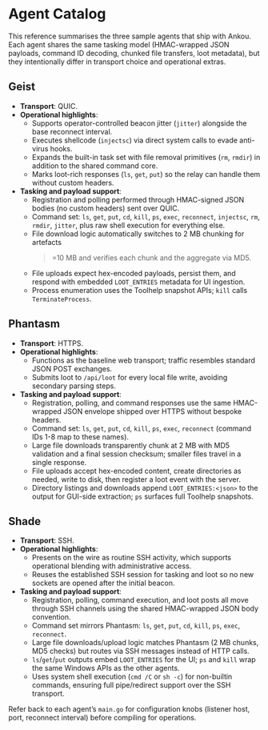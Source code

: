 # Agent Catalog

This reference summarises the three sample agents that ship with Ankou. Each
agent shares the same tasking model (HMAC-wrapped JSON payloads, command ID
decoding, chunked file transfers, loot metadata), but they intentionally differ
in transport choice and operational extras.

## Geist

- **Transport**: QUIC.
- **Operational highlights**:
  - Supports operator-controlled beacon jitter (`jitter`) alongside the base
    reconnect interval.
  - Executes shellcode (`injectsc`) via direct system calls to evade anti-virus hooks.
  - Expands the built-in task set with file removal primitives (`rm`, `rmdir`)
    in addition to the shared command core.
  - Marks loot-rich responses (`ls`, `get`, `put`) so the relay can handle them
    without custom headers.
- **Tasking and payload support**:
  - Registration and polling performed through HMAC-signed JSON bodies (no
    custom headers) sent over QUIC.
  - Command set: `ls`, `get`, `put`, `cd`, `kill`, `ps`, `exec`, `reconnect`,
    `injectsc`, `rm`, `rmdir`, `jitter`, plus raw shell execution for everything
    else.
  - File download logic automatically switches to 2 MB chunking for artefacts
    >=10 MB and verifies each chunk and the aggregate via MD5.
  - File uploads expect hex-encoded payloads, persist them, and respond with
    embedded `LOOT_ENTRIES` metadata for UI ingestion.
  - Process enumeration uses the Toolhelp snapshot APIs; `kill` calls
    `TerminateProcess`.

## Phantasm

- **Transport**: HTTPS.
- **Operational highlights**:
  - Functions as the baseline web transport; traffic resembles standard JSON
    POST exchanges.
  - Submits loot to `/api/loot` for every local file write, avoiding secondary
    parsing steps.
- **Tasking and payload support**:
  - Registration, polling, and command responses use the same HMAC-wrapped JSON
    envelope shipped over HTTPS without bespoke headers.
  - Command set: `ls`, `get`, `put`, `cd`, `kill`, `ps`, `exec`, `reconnect`
    (command IDs 1-8 map to these names).
  - Large file downloads transparently chunk at 2 MB with MD5 validation and a
    final session checksum; smaller files travel in a single response.
  - File uploads accept hex-encoded content, create directories as needed, write
    to disk, then register a loot event with the server.
  - Directory listings and downloads append `LOOT_ENTRIES:<json>` to the output
    for GUI-side extraction; `ps` surfaces full Toolhelp snapshots.

## Shade

- **Transport**: SSH.
- **Operational highlights**:
  - Presents on the wire as routine SSH activity, which supports operational
    blending with administrative access.
  - Reuses the established SSH session for tasking and loot so no new sockets
    are opened after the initial beacon.
- **Tasking and payload support**:
  - Registration, polling, command execution, and loot posts all move through
    SSH channels using the shared HMAC-wrapped JSON body convention.
  - Command set mirrors Phantasm: `ls`, `get`, `put`, `cd`, `kill`, `ps`,
    `exec`, `reconnect`.
  - Large file downloads/upload logic matches Phantasm (2 MB chunks, MD5 checks)
    but routes via SSH messages instead of HTTP calls.
  - `ls`/`get`/`put` outputs embed `LOOT_ENTRIES` for the UI; `ps` and `kill`
    wrap the same Windows APIs as the other agents.
  - Uses system shell execution (`cmd /C` or `sh -c`) for non-builtin commands,
    ensuring full pipe/redirect support over the SSH transport.

Refer back to each agent’s `main.go` for configuration knobs (listener host,
port, reconnect interval) before compiling for operations.
